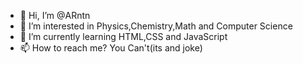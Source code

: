 - 👋 Hi, I’m @ARntn
- 👀 I’m interested in Physics,Chemistry,Math and Computer Science
- 🌱 I’m currently learning HTML,CSS and JavaScript
- 📫 How to reach me? You Can't(its and joke)

<!---
ARntn/ARntn is a ✨ special ✨ repository because its `README.md` (this file) appears on your GitHub profile.
You can click the Preview link to take a look at your changes.
--->
